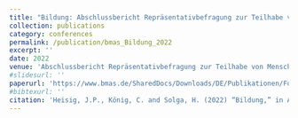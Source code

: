 ```yaml
---
title: "Bildung: Abschlussbericht Repräsentativbefragung zur Teilhabe von Menschen mit Behinderungen"
collection: publications
category: conferences
permalink: /publication/bmas_Bildung_2022
excerpt: ''
date: 2022
venue: 'Abschlussbericht Repräsentativbefragung zur Teilhabe von Menschen mit Behinderungen'
#slidesurl: ''
paperurl: 'https://www.bmas.de/SharedDocs/Downloads/DE/Publikationen/Forschungsberichte/fb-598-abschlussbericht-repraesentativumfrage-teilhabe.pdf?__blob=publicationFile&v=2'
#bibtexurl: ''
citation: 'Heisig, J.P., König, C. and Solga, H. (2022) “Bildung,” in Abschlussbericht Repräsentativbefragung zur Teilhabe von Menschen mit Behinderungen. Bonn: Bundesministerium für Arbeit und Soziales. Available at: https://www.bmas.de/SharedDocs/Downloads/DE/Publikationen/Forschungsberichte/fb-598-abschlussbericht-repraesentativumfrage-teilhabe.pdf?__blob=publicationFile&v=2.'
---
```

